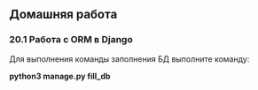 ## Домашняя работа
### 20.1 Работа с ORM в Django

Для выполнения команды заполнения БД выполните команду: 

__python3 manage.py fill_db__
